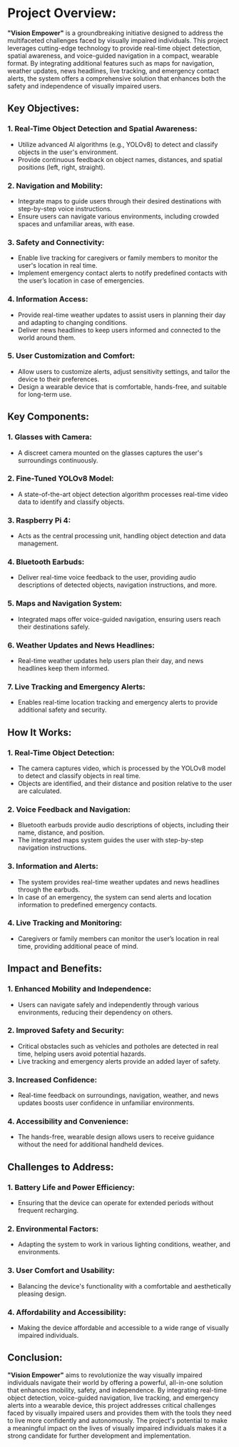 # **Project Overview:**
**"Vision Empower"** is a groundbreaking initiative designed to address the multifaceted challenges faced by visually impaired individuals. This project leverages cutting-edge technology to provide real-time object detection, spatial awareness, and voice-guided navigation in a compact, wearable format. By integrating additional features such as maps for navigation, weather updates, news headlines, live tracking, and emergency contact alerts, the system offers a comprehensive solution that enhances both the safety and independence of visually impaired users.

## **Key Objectives:**

### **1. Real-Time Object Detection and Spatial Awareness:**
- Utilize advanced AI algorithms (e.g., YOLOv8) to detect and classify objects in the user's environment.
- Provide continuous feedback on object names, distances, and spatial positions (left, right, straight).

### **2. Navigation and Mobility:**
- Integrate maps to guide users through their desired destinations with step-by-step voice instructions.
- Ensure users can navigate various environments, including crowded spaces and unfamiliar areas, with ease.

### **3. Safety and Connectivity:**
- Enable live tracking for caregivers or family members to monitor the user's location in real time.
- Implement emergency contact alerts to notify predefined contacts with the user’s location in case of emergencies.

### **4. Information Access:**
- Provide real-time weather updates to assist users in planning their day and adapting to changing conditions.
- Deliver news headlines to keep users informed and connected to the world around them.

### **5. User Customization and Comfort:**
- Allow users to customize alerts, adjust sensitivity settings, and tailor the device to their preferences.
- Design a wearable device that is comfortable, hands-free, and suitable for long-term use.

## **Key Components:**

### **1. Glasses with Camera:**
- A discreet camera mounted on the glasses captures the user's surroundings continuously.

### **2. Fine-Tuned YOLOv8 Model:**
- A state-of-the-art object detection algorithm processes real-time video data to identify and classify objects.

### **3. Raspberry Pi 4:**
- Acts as the central processing unit, handling object detection and data management.

### **4. Bluetooth Earbuds:**
- Deliver real-time voice feedback to the user, providing audio descriptions of detected objects, navigation instructions, and more.

### **5. Maps and Navigation System:**
- Integrated maps offer voice-guided navigation, ensuring users reach their destinations safely.

### **6. Weather Updates and News Headlines:**
- Real-time weather updates help users plan their day, and news headlines keep them informed.

### **7. Live Tracking and Emergency Alerts:**
- Enables real-time location tracking and emergency alerts to provide additional safety and security.

## **How It Works:**

### **1. Real-Time Object Detection:**
- The camera captures video, which is processed by the YOLOv8 model to detect and classify objects in real time.
- Objects are identified, and their distance and position relative to the user are calculated.

### **2. Voice Feedback and Navigation:**
- Bluetooth earbuds provide audio descriptions of objects, including their name, distance, and position.
- The integrated maps system guides the user with step-by-step navigation instructions.

### **3. Information and Alerts:**
- The system provides real-time weather updates and news headlines through the earbuds.
- In case of an emergency, the system can send alerts and location information to predefined emergency contacts.

### **4. Live Tracking and Monitoring:**
- Caregivers or family members can monitor the user’s location in real time, providing additional peace of mind.

## **Impact and Benefits:**

### **1. Enhanced Mobility and Independence:**
- Users can navigate safely and independently through various environments, reducing their dependency on others.

### **2. Improved Safety and Security:**
- Critical obstacles such as vehicles and potholes are detected in real time, helping users avoid potential hazards.
- Live tracking and emergency alerts provide an added layer of safety.

### **3. Increased Confidence:**
- Real-time feedback on surroundings, navigation, weather, and news updates boosts user confidence in unfamiliar environments.

### **4. Accessibility and Convenience:**
- The hands-free, wearable design allows users to receive guidance without the need for additional handheld devices.

## **Challenges to Address:**

### **1. Battery Life and Power Efficiency:**
- Ensuring that the device can operate for extended periods without frequent recharging.

### **2. Environmental Factors:**
- Adapting the system to work in various lighting conditions, weather, and environments.

### **3. User Comfort and Usability:**
- Balancing the device's functionality with a comfortable and aesthetically pleasing design.

### **4. Affordability and Accessibility:**
- Making the device affordable and accessible to a wide range of visually impaired individuals.

## **Conclusion:**
**"Vision Empower"** aims to revolutionize the way visually impaired individuals navigate their world by offering a powerful, all-in-one solution that enhances mobility, safety, and independence. By integrating real-time object detection, voice-guided navigation, live tracking, and emergency alerts into a wearable device, this project addresses critical challenges faced by visually impaired users and provides them with the tools they need to live more confidently and autonomously. The project's potential to make a meaningful impact on the lives of visually impaired individuals makes it a strong candidate for further development and implementation.
